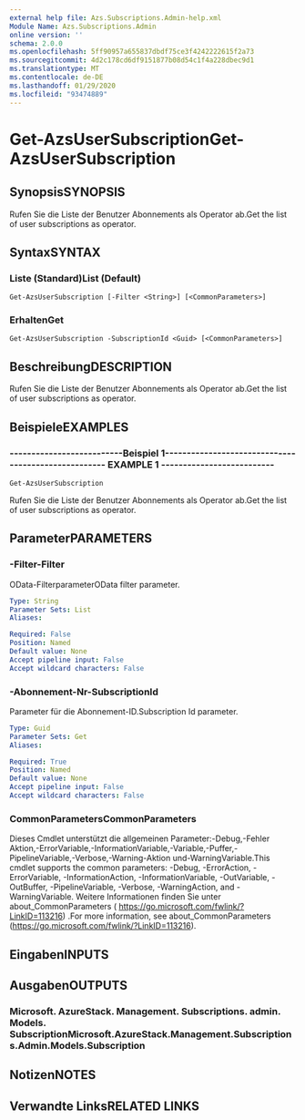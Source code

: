 ```yaml
---
external help file: Azs.Subscriptions.Admin-help.xml
Module Name: Azs.Subscriptions.Admin
online version: ''
schema: 2.0.0
ms.openlocfilehash: 5ff90957a655837dbdf75ce3f4242222615f2a73
ms.sourcegitcommit: 4d2c178cd6df9151877b08d54c1f4a228dbec9d1
ms.translationtype: MT
ms.contentlocale: de-DE
ms.lasthandoff: 01/29/2020
ms.locfileid: "93474889"
---
```

# <span data-ttu-id="0d710-101">Get-AzsUserSubscription</span><span class="sxs-lookup"><span data-stu-id="0d710-101">Get-AzsUserSubscription</span></span>

## <span data-ttu-id="0d710-102">Synopsis</span><span class="sxs-lookup"><span data-stu-id="0d710-102">SYNOPSIS</span></span>
<span data-ttu-id="0d710-103">Rufen Sie die Liste der Benutzer Abonnements als Operator ab.</span><span class="sxs-lookup"><span data-stu-id="0d710-103">Get the list of user subscriptions as operator.</span></span>

## <span data-ttu-id="0d710-104">Syntax</span><span class="sxs-lookup"><span data-stu-id="0d710-104">SYNTAX</span></span>

### <span data-ttu-id="0d710-105">Liste (Standard)</span><span class="sxs-lookup"><span data-stu-id="0d710-105">List (Default)</span></span>
```
Get-AzsUserSubscription [-Filter <String>] [<CommonParameters>]
```

### <span data-ttu-id="0d710-106">Erhalten</span><span class="sxs-lookup"><span data-stu-id="0d710-106">Get</span></span>
```
Get-AzsUserSubscription -SubscriptionId <Guid> [<CommonParameters>]
```

## <span data-ttu-id="0d710-107">Beschreibung</span><span class="sxs-lookup"><span data-stu-id="0d710-107">DESCRIPTION</span></span>
<span data-ttu-id="0d710-108">Rufen Sie die Liste der Benutzer Abonnements als Operator ab.</span><span class="sxs-lookup"><span data-stu-id="0d710-108">Get the list of user subscriptions as operator.</span></span>

## <span data-ttu-id="0d710-109">Beispiele</span><span class="sxs-lookup"><span data-stu-id="0d710-109">EXAMPLES</span></span>

### <span data-ttu-id="0d710-110">--------------------------Beispiel 1--------------------------</span><span class="sxs-lookup"><span data-stu-id="0d710-110">-------------------------- EXAMPLE 1 --------------------------</span></span>
```
Get-AzsUserSubscription
```

<span data-ttu-id="0d710-111">Rufen Sie die Liste der Benutzer Abonnements als Operator ab.</span><span class="sxs-lookup"><span data-stu-id="0d710-111">Get the list of user subscriptions as operator.</span></span>

## <span data-ttu-id="0d710-112">Parameter</span><span class="sxs-lookup"><span data-stu-id="0d710-112">PARAMETERS</span></span>

### <span data-ttu-id="0d710-113">-Filter</span><span class="sxs-lookup"><span data-stu-id="0d710-113">-Filter</span></span>
<span data-ttu-id="0d710-114">OData-Filterparameter</span><span class="sxs-lookup"><span data-stu-id="0d710-114">OData filter parameter.</span></span>

```yaml
Type: String
Parameter Sets: List
Aliases:

Required: False
Position: Named
Default value: None
Accept pipeline input: False
Accept wildcard characters: False
```

### <span data-ttu-id="0d710-115">-Abonnement-Nr</span><span class="sxs-lookup"><span data-stu-id="0d710-115">-SubscriptionId</span></span>
<span data-ttu-id="0d710-116">Parameter für die Abonnement-ID.</span><span class="sxs-lookup"><span data-stu-id="0d710-116">Subscription Id parameter.</span></span>

```yaml
Type: Guid
Parameter Sets: Get
Aliases:

Required: True
Position: Named
Default value: None
Accept pipeline input: False
Accept wildcard characters: False
```

### <span data-ttu-id="0d710-117">CommonParameters</span><span class="sxs-lookup"><span data-stu-id="0d710-117">CommonParameters</span></span>
<span data-ttu-id="0d710-118">Dieses Cmdlet unterstützt die allgemeinen Parameter:-Debug,-Fehler Aktion,-ErrorVariable,-InformationVariable,-Variable,-Puffer,-PipelineVariable,-Verbose,-Warning-Aktion und-WarningVariable.</span><span class="sxs-lookup"><span data-stu-id="0d710-118">This cmdlet supports the common parameters: -Debug, -ErrorAction, -ErrorVariable, -InformationAction, -InformationVariable, -OutVariable, -OutBuffer, -PipelineVariable, -Verbose, -WarningAction, and -WarningVariable.</span></span> <span data-ttu-id="0d710-119">Weitere Informationen finden Sie unter about_CommonParameters ( https://go.microsoft.com/fwlink/?LinkID=113216) .</span><span class="sxs-lookup"><span data-stu-id="0d710-119">For more information, see about_CommonParameters (https://go.microsoft.com/fwlink/?LinkID=113216).</span></span>

## <span data-ttu-id="0d710-120">Eingaben</span><span class="sxs-lookup"><span data-stu-id="0d710-120">INPUTS</span></span>

## <span data-ttu-id="0d710-121">Ausgaben</span><span class="sxs-lookup"><span data-stu-id="0d710-121">OUTPUTS</span></span>

### <span data-ttu-id="0d710-122">Microsoft. AzureStack. Management. Subscriptions. admin. Models. Subscription</span><span class="sxs-lookup"><span data-stu-id="0d710-122">Microsoft.AzureStack.Management.Subscriptions.Admin.Models.Subscription</span></span>

## <span data-ttu-id="0d710-123">Notizen</span><span class="sxs-lookup"><span data-stu-id="0d710-123">NOTES</span></span>

## <span data-ttu-id="0d710-124">Verwandte Links</span><span class="sxs-lookup"><span data-stu-id="0d710-124">RELATED LINKS</span></span>

